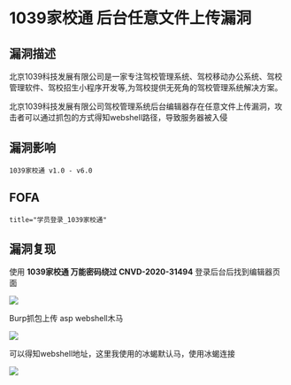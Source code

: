 # 1039家校通 后台任意文件上传漏洞

## 漏洞描述

北京1039科技发展有限公司是一家专注驾校管理系统、驾校移动办公系统、驾校管理软件、驾校招生小程序开发等,为驾校提供无死角的驾校管理系统解决方案。

北京1039科技发展有限公司驾校管理系统后台编辑器存在任意文件上传漏洞，攻击者可以通过抓包的方式得知webshell路径，导致服务器被入侵

## 漏洞影响

```
1039家校通 v1.0 - v6.0
```

## FOFA

```
title="学员登录_1039家校通"
```

## 漏洞复现

使用 **1039家校通 万能密码绕过 CNVD-2020-31494** 登录后台后找到编辑器页面

![](https://typora-1308934770.cos.ap-beijing.myqcloud.com/202202101937753.png)



Burp抓包上传 asp webshell木马

![](https://typora-1308934770.cos.ap-beijing.myqcloud.com/202202101937083.png)



可以得知webshell地址，这里我使用的冰蝎默认马，使用冰蝎连接

![](https://typora-1308934770.cos.ap-beijing.myqcloud.com/202202101937755.png)